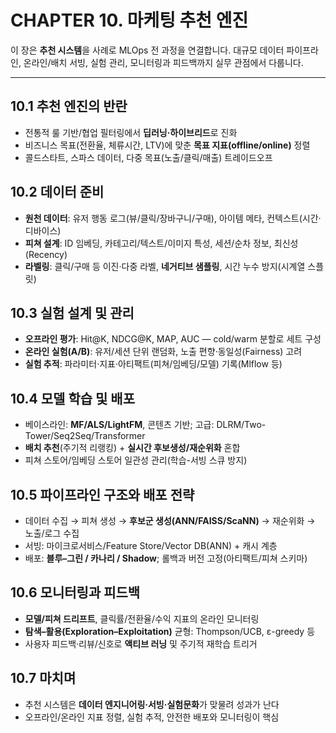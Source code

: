 # CHAPTER 10. 마케팅 추천 엔진

이 장은 **추천 시스템**을 사례로 MLOps 전 과정을 연결합니다. 대규모 데이터 파이프라인, 온라인/배치 서빙, 실험 관리, 모니터링과 피드백까지 실무 관점에서 다룹니다.

---

## 10.1 추천 엔진의 반란
- 전통적 룰 기반/협업 필터링에서 **딥러닝·하이브리드**로 진화
- 비즈니스 목표(전환율, 체류시간, LTV)에 맞춘 **목표 지표(offline/online)** 정렬
- 콜드스타트, 스파스 데이터, 다중 목표(노출/클릭/매출) 트레이드오프

## 10.2 데이터 준비
- **원천 데이터**: 유저 행동 로그(뷰/클릭/장바구니/구매), 아이템 메타, 컨텍스트(시간·디바이스)
- **피쳐 설계**: ID 임베딩, 카테고리/텍스트/이미지 특성, 세션/순차 정보, 최신성(Recency)
- **라벨링**: 클릭/구매 등 이진·다중 라벨, **네거티브 샘플링**, 시간 누수 방지(시계열 스플릿)

## 10.3 실험 설계 및 관리
- **오프라인 평가**: Hit@K, NDCG@K, MAP, AUC — cold/warm 분할로 세트 구성
- **온라인 실험(A/B)**: 유저/세션 단위 랜덤화, 노출 편향·동일성(Fairness) 고려
- **실험 추적**: 파라미터·지표·아티팩트(피쳐/임베딩/모델) 기록(Mlflow 등)

## 10.4 모델 학습 및 배포
- 베이스라인: **MF/ALS/LightFM**, 콘텐츠 기반; 고급: DLRM/Two-Tower/Seq2Seq/Transformer
- **배치 추천**(주기적 리랭킹) + **실시간 후보생성/재순위화** 혼합
- 피쳐 스토어/임베딩 스토어 일관성 관리(학습-서빙 스큐 방지)

## 10.5 파이프라인 구조와 배포 전략
- 데이터 수집 → 피쳐 생성 → **후보군 생성(ANN/FAISS/ScaNN)** → 재순위화 → 노출/로그 수집
- 서빙: 마이크로서비스/Feature Store/Vector DB(ANN) + 캐시 계층
- 배포: **블루–그린 / 카나리 / Shadow**; 롤백과 버전 고정(아티팩트/피쳐 스키마)

## 10.6 모니터링과 피드백
- **모델/피쳐 드리프트**, 클릭률/전환율/수익 지표의 온라인 모니터링
- **탐색–활용(Exploration–Exploitation)** 균형: Thompson/UCB, ε-greedy 등
- 사용자 피드백·리뷰/신호로 **액티브 러닝** 및 주기적 재학습 트리거

## 10.7 마치며
- 추천 시스템은 **데이터 엔지니어링·서빙·실험문화**가 맞물려 성과가 난다
- 오프라인/온라인 지표 정렬, 실험 추적, 안전한 배포와 모니터링이 핵심
